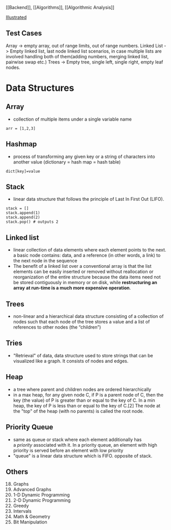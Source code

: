 [[Backend]], [[Algorithms]], [[Algorithmic Analysis]]

[Illustrated](https://www.youtube.com/watch?v=9rhT3P1MDHk&list=PLkZYeFmDuaN2-KUIv-mvbjfKszIGJ4FaY)

## Test Cases
Array -> empty array, out of range limits, out of range numbers.
Linked List -> Empty linked list, last node linked list scenarios, in case multiple lists are involved handling both of them(adding numbers, merging linked list, pairwise swap etc.)
Trees -> Empty tree, single left, single right, empty leaf nodes.

# Data Structures

## Array
- collection of multiple items under a single variable name
```
arr = [1,2,3]
```

## Hashmap
- process of transforming any given key or a string of characters into another value (dictionary = hash map = hash table)
```
dict[key]=value
```

## Stack
- linear data structure that follows the principle of Last In First Out (LIFO). 
```
stack = []
stack.append(1)
stack.append(2)
stack.pop() # outputs 2
```

## Linked list
- linear collection of data elements where each element points to the next. a basic node contains: data, and a reference (in other words, a link) to the next node in the sequence
- The benefit of a linked list over a conventional array is that the list elements can be easily inserted or removed without reallocation or reorganization of the entire structure because the data items need not be stored contiguously in memory or on disk, while **restructuring an array** **at run-time is a much more expensive operation**.

## Trees
- non-linear and a hierarchical data structure consisting of a collection of nodes such that each node of the tree stores a value and a list of references to other nodes (the “children”)

## Tries
- "Retrieval" of data, data structure used to store strings that can be visualized like a graph. It consists of nodes and edges.

## Heap
- a tree where parent and children nodes are ordered hierarchically
- in a max heap, for any given node C, if P is a parent node of C, then the key (the value) of P is greater than or equal to the key of C. In a min heap, the key of P is less than or equal to the key of C.[2] The node at the "top" of the heap (with no parents) is called the root node.

## Priority Queue
- same as queue or stack where each element additionally has a _priority_ associated with it. In a priority queue, an element with high priority is served before an element with low priority
- "queue" is a linear data structure which is FIFO. opposite of stack.

## Others
18. Graphs
19. Advanced Graphs
20. 1-D Dynamic Programming
21. 2-D Dynamic Programming
22. Greedy
23. Intervals
24. Math & Geometry
25. Bit Manipulation